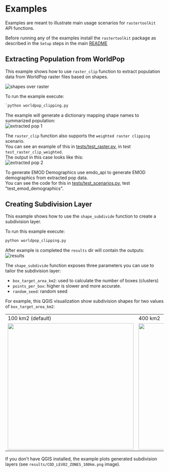 # Examples
Examples are meant to illustrate main usage scenarios for `rastertoolkit` API functions.  

Before running any of the examples install the `rastertoolkit` package as described in the `Setup` steps in the main [README](../README.md)  

## Extracting Population from WorldPop 
This example shows how to use `raster_clip` function to extract population data from WorldPop raster files based on shapes.  

![shapes over raster](../docs/images/shapes_over_raster.png)  

To run the example execute:
```bash
`python worldpop_clipping.py
```



The example will generate a dictionary mapping shape names to summarized population:  
![extracted pop 1](../docs/images/extracted_pop_1.png)  
  

The `raster_clip` function also supports the `weighted raster clipping` scenario.  
You can see an example of this in [tests/test_raster.py](../tests/test_raster.py), in test `test_raster_clip_weighted`.  
The output in this case looks like this:  
![extracted pop 2](../docs/images/extracted_pop_2.png)   

To generate EMOD Demographics use emdo_api to generate EMOD demographics from extracted pop data.  
You can see the code for this in [tests/test_scenarios.py](../tests/test_scenarios.py), test "test_emod_demographics".

## Creating Subdivision Layer
This example shows how to use the `shape_subdivide` function to create a subdivision layer.

To run this example execute:

```bash
python worldpop_clipping.py  
```

After example is completed the `results` dir will contain the outputs:  
![results](../docs/images/subdivision_results_dir.png)  

The `shape_subdivide` function exposes three parameters you can use to tailor the subdivision layer:
- `box_target_area_km2`: used to calculate the number of boxes (clusters) 
- `points_per_box`: higher is slower and more accurate.   
- `random_seed`: random seed 

For example, this QGIS visualization show subdivision shapes for two values of `box_target_area_km2`:   

<table>
<tr>
<td>100 km2 (default)</td>
<td>400 km2</td>
</tr>
<tr>
<td><img src="../docs/images/subdivision_100km2.png" width="400"></td> 
<td><img src="../docs/images/subdivision_400km2.png" width="400"></td>
</tr></table>

If you don't have QGIS installed, the example plots generated subdivision layers (see `results/COD_LEV02_ZONES_100km.png` image).
